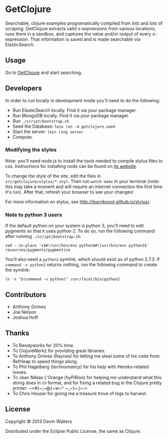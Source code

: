 # GetClojure

Searchable, clojure examples programatically compiled from *lots* and
*lots* of scraping. GetClojure extracts valid s-expressions from
various locations, runs them in a sandbox, and captures the value
and/or output of every s-expression. That information is saved and is
made searchable via ElasticSearch.

## Usage

Go to [GetClojure](http://getclojure.com) and start searching.

## Developers

In order to run locally in development mode you'll need to do the
following:

* Run ElasticSearch locally. Find it via your package manager.
* Run MongoDB locally. Find it via your package manager.
* Run `./script/bootstrap.sh`
* Seed the Database: `lein run -m getclojure.seed`
* Start the server: `lein ring server`
* Compute.

### Modifying the styles

Note: you'll need node.js to install the tools needed to compile stylus
files to css.  Instructions for installing node can be found on [its
website](http://nodejs.org/).

To change the style of the site, edit the files in
`src/getclojure/stylus/*.styl`.  Then run `watch make` in your terminal
(note: this may take a moment and will require an internet connection
the first time it's run).  After that, refresh your browser to see your
changes!

For more information on stylus, see http://learnboost.github.io/stylus/.

### Note to python 3 users

If the default python on your system is python 3, you'll need to edit
pygments so that it uses python 2. To do so, run the following command
after running `./script/bootstrap.sh`:

    sed --in-place 's$#!/usr/bin/env python$#!/usr/bin/env python2$' resources/pygments/pygmentize

You'll also need a `python2` symlink, which should exist as of python
2.7.3. If `command -v python2` returns nothing, run the following
command to create the symlink:

    ln -s "$(command -v python)" /usr/local/bin/python2

## Contributors

* Anthony Grimes
* Joe Nelson
* Joshua Hoff

## Thanks

* To Bendyworks for 20% time.
* To ClojureWerkz for providing great libraries.
* To Anthony Grimes (Raynes) for letting me steal some of his code
  from RefHeap to speed things along.
* To Phil Hagelberg (technomancy) for his help with Heroku-related
  issues.
* To Jean Niklas L'Orange (hyPiRion) for helping me understand what
  this string does in cl-format, and for fixing a related bug in the
  Clojure pretty printer: ~<#(~;~@{~w~^ ~_~}~;)~:>
* To Chris Houser for giving me a treasure trove of logs to harvest.

## License

Copyright © 2013 Devin Walters

Distributed under the Eclipse Public License, the same as Clojure.
